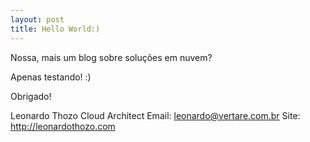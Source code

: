 ```yaml
---
layout: post
title: Hello World:)
---
```


<div class="message">
  Nossa, mais um blog sobre soluções em nuvem?
</div>

Apenas testando! :)

Obrigado!

Leonardo Thozo
Cloud Architect
Email: leonardo@vertare.com.br
Site: http://leonardothozo.com